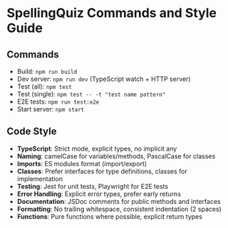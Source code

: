 # SpellingQuiz Commands and Style Guide

## Commands
- Build: `npm run build` 
- Dev server: `npm run dev` (TypeScript watch + HTTP server)
- Test (all): `npm test`
- Test (single): `npm test -- -t "test name pattern"`
- E2E tests: `npm run test:e2e`
- Start server: `npm start`

## Code Style
- **TypeScript**: Strict mode, explicit types, no implicit any
- **Naming**: camelCase for variables/methods, PascalCase for classes
- **Imports**: ES modules format (import/export)
- **Classes**: Prefer interfaces for type definitions, classes for implementation
- **Testing**: Jest for unit tests, Playwright for E2E tests
- **Error Handling**: Explicit error types, prefer early returns
- **Documentation**: JSDoc comments for public methods and interfaces
- **Formatting**: No trailing whitespace, consistent indentation (2 spaces)
- **Functions**: Pure functions where possible, explicit return types